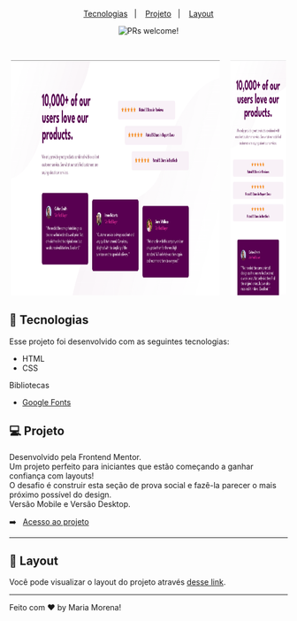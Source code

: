 <p align="center">
  <a href="#-tecnologias">Tecnologias</a>&nbsp;&nbsp;&nbsp;|&nbsp;&nbsp;&nbsp;
  <a href="#-projeto">Projeto</a>&nbsp;&nbsp;&nbsp;|&nbsp;&nbsp;&nbsp;
  <a href="#-layout">Layout</a>
</p>

<p align="center">
 <img src="https://img.shields.io/static/v1?label=PRs&message=welcome&color=49AA26&labelColor=000000" alt="PRs welcome!" />
</p>

<br>

<p align="center">
  <img alt="Social Proof Section" src="assets/desktop.png" width="75%" height="425px">&nbsp;&nbsp;&nbsp;&nbsp;
  <img alt="Social Proof Section" src="assets/mobile.png" width="20%" height="425px">
</p>

## 🚀 Tecnologias

Esse projeto foi desenvolvido com as seguintes tecnologias:

- HTML
- CSS

Bibliotecas

- [Google Fonts](https://fonts.google.com/)

## 💻 Projeto

Desenvolvido pela Frontend Mentor.<br>
Um projeto perfeito para iniciantes que estão começando a ganhar confiança com layouts!<br>
O desafio é construir esta seção de prova social e fazê-la parecer o mais próximo possível do design. <br>
Versão Mobile e Versão Desktop.

➡️ &nbsp;&nbsp;[Acesso ao projeto](https://mariamorena27.github.io/social_proof_section/)

---

## 🔖 Layout

Você pode visualizar o layout do projeto através [desse link](https://www.frontendmentor.io/challenges/social-proof-section-6e0qTv_bA).

---

Feito com ♥ by Maria Morena!
